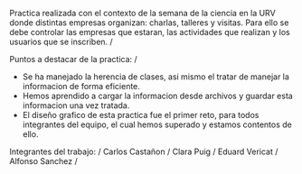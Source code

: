 Practica realizada con el contexto de la semana de la ciencia en la URV donde distintas empresas organizan: charlas, talleres y visitas. Para ello se debe controlar las empresas que estaran, las actividades que realizan y los usuarios que se inscriben. /

Puntos a destacar de la practica: /
- Se ha manejado la herencia de clases, asi mismo el tratar de manejar la informacion de forma eficiente.
- Hemos aprendido a cargar la informacion desde archivos y guardar esta informacion una vez tratada.
- El diseño grafico de esta practica fue el primer reto, para todos integrantes del equipo, el cual hemos superado y estamos contentos de ello.

Integrantes del trabajo: /
Carlos Castañon /
Clara Puig /
Eduard Vericat /
Alfonso Sanchez /

